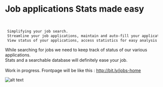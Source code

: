# Job applications Stats made easy
<br>

```html
 Simplifying your job search.
 Streamline your job applications, maintain and auto-fill your applications database,
 View status of your applications, access statistics for easy analysis of work applications, and much more.
``` 

While searching for jobs we need to keep track of status of our various applications. <br>
Stats and a searchable database will definitely ease your job.
<br>
<br>
Work in progress. Frontpage will be like this : http://bit.ly/jobs-home
<br>

![alt text](https://github.com/KaranTyagi/job-applications-stats/blob/master/demo.gif)
